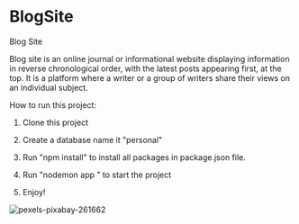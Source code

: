 # BlogSite
Blog Site


Blog site is an online journal or informational website displaying information in reverse chronological order, with the latest posts appearing first, at the top. It is a platform where a writer or a group of writers share their views on an individual subject.

How to run this project:

1. Clone this project

2. Create a database name it "personal"

3. Run "npm install" to install all packages in package.json file.

4. Run "nodemon app " to start the project

5. Enjoy!


![pexels-pixabay-261662](https://user-images.githubusercontent.com/63585718/118370114-cfdf1880-b5d8-11eb-9c03-330b761e23ff.jpg)
